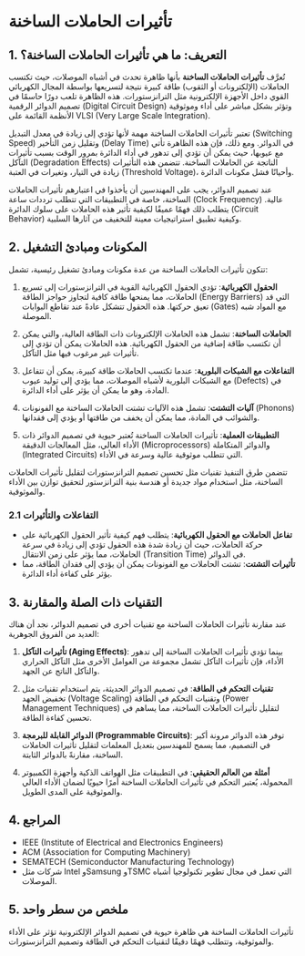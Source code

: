 # تأثيرات الحاملات الساخنة

## 1. التعريف: ما هي **تأثيرات الحاملات الساخنة**؟
تُعرَّف **تأثيرات الحاملات الساخنة** بأنها ظاهرة تحدث في أشباه الموصلات، حيث تكتسب الحاملات (الإلكترونات أو الثقوب) طاقة كبيرة نتيجة لتسريعها بواسطة المجال الكهربائي القوي داخل الأجهزة الإلكترونية مثل الترانزستورات. هذه الظاهرة تلعب دورًا حاسمًا في تصميم الدوائر الرقمية (Digital Circuit Design) وتؤثر بشكل مباشر على أداء وموثوقية الأنظمة القائمة على VLSI (Very Large Scale Integration).

تعتبر تأثيرات الحاملات الساخنة مهمة لأنها تؤدي إلى زيادة في معدل التبديل (Switching Speed) وتقليل زمن التأخير (Delay Time) في الدوائر. ومع ذلك، فإن هذه الظاهرة تأتي مع عيوبها، حيث يمكن أن تؤدي إلى تدهور في أداء الدائرة بمرور الوقت بسبب تأثيرات التآكل (Degradation Effects) الناتجة عن الحاملات الساخنة. تتضمن هذه التأثيرات زيادة في التيار، وتغيرات في العتبة (Threshold Voltage)، وأحيانًا فشل مكونات الدائرة.

عند تصميم الدوائر، يجب على المهندسين أن يأخذوا في اعتبارهم تأثيرات الحاملات الساخنة، خاصة في التطبيقات التي تتطلب ترددات ساعة (Clock Frequency) عالية. يتطلب ذلك فهمًا عميقًا لكيفية تأثير هذه الحاملات على سلوك الدائرة (Circuit Behavior) وكيفية تطبيق استراتيجيات معينة للتخفيف من آثارها السلبية. 

## 2. المكونات ومبادئ التشغيل
تتكون تأثيرات الحاملات الساخنة من عدة مكونات ومبادئ تشغيل رئيسية، تشمل:

1. **الحقول الكهربائية**: تؤدي الحقول الكهربائية القوية في الترانزستورات إلى تسريع الحاملات، مما يمنحها طاقة كافية لتجاوز حواجز الطاقة (Energy Barriers) التي قد تعيق حركتها. هذه الحقول تتشكل عادةً عند تقاطع البوابات (Gates) مع المواد شبه الموصلة.

2. **الحاملات الساخنة**: تشمل هذه الحاملات الإلكترونات ذات الطاقة العالية، والتي يمكن أن تكتسب طاقة إضافية من الحقول الكهربائية. هذه الحاملات يمكن أن تؤدي إلى تأثيرات غير مرغوب فيها مثل التآكل.

3. **التفاعلات مع الشبكات البلورية**: عندما تكتسب الحاملات طاقة كبيرة، يمكن أن تتفاعل مع الشبكات البلورية لأشباه الموصلات، مما يؤدي إلى توليد عيوب (Defects) في المادة، وهو ما يمكن أن يؤثر على أداء الدائرة.

4. **آليات التشتت**: تشمل هذه الآليات تشتت الحاملات الساخنة مع الفونونات (Phonons) والشوائب في المادة، مما يمكن أن يخفف من طاقتها أو يؤدي إلى فقدانها.

5. **التطبيقات العملية**: تأثيرات الحاملات الساخنة تُعتبر حيوية في تصميم الدوائر ذات الأداء العالي، مثل المعالجات الدقيقة (Microprocessors) والدوائر المتكاملة (Integrated Circuits) التي تتطلب موثوقية عالية وسرعة في الأداء.

تتضمن طرق التنفيذ تقنيات مثل تحسين تصميم الترانزستورات لتقليل تأثيرات الحاملات الساخنة، مثل استخدام مواد جديدة أو هندسة بنية الترانزستور لتحقيق توازن بين الأداء والموثوقية. 

### 2.1 التفاعلات والتأثيرات
- **تفاعل الحاملات مع الحقول الكهربائية**: يتطلب فهم كيفية تأثير الحقول الكهربائية على حركة الحاملات، حيث أن زيادة شدة هذه الحقول تؤدي إلى زيادة في سرعة الحاملات، مما يؤثر على زمن الانتقال (Transition Time) في الدوائر.
- **تأثيرات التشتت**: تشتت الحاملات مع الفونونات يمكن أن يؤدي إلى فقدان الطاقة، مما يؤثر على كفاءة أداء الدائرة. 

## 3. التقنيات ذات الصلة والمقارنة
عند مقارنة تأثيرات الحاملات الساخنة مع تقنيات أخرى في تصميم الدوائر، نجد أن هناك العديد من الفروق الجوهرية:

1. **تأثيرات التآكل (Aging Effects)**: بينما تؤدي تأثيرات الحاملات الساخنة إلى تدهور الأداء، فإن تأثيرات التآكل تشمل مجموعة من العوامل الأخرى مثل التآكل الحراري والتآكل الناتج عن الجهد.

2. **تقنيات التحكم في الطاقة**: في تصميم الدوائر الحديثة، يتم استخدام تقنيات مثل تخفيض الجهد (Voltage Scaling) وتقنيات التحكم في الطاقة (Power Management Techniques) لتقليل تأثيرات الحاملات الساخنة، مما يساهم في تحسين كفاءة الطاقة.

3. **الدوائر القابلة للبرمجة (Programmable Circuits)**: توفر هذه الدوائر مرونة أكبر في التصميم، مما يسمح للمهندسين بتعديل المعلمات لتقليل تأثيرات الحاملات الساخنة، مقارنةً بالدوائر الثابتة.

4. **أمثلة من العالم الحقيقي**: في التطبيقات مثل الهواتف الذكية وأجهزة الكمبيوتر المحمولة، يُعتبر التحكم في تأثيرات الحاملات الساخنة أمرًا حيويًا لضمان الأداء العالي والموثوقية على المدى الطويل.

## 4. المراجع
- IEEE (Institute of Electrical and Electronics Engineers)
- ACM (Association for Computing Machinery)
- SEMATECH (Semiconductor Manufacturing Technology)
- شركات مثل Intel وSamsung وTSMC التي تعمل في مجال تطوير تكنولوجيا أشباه الموصلات.

## 5. ملخص من سطر واحد
تأثيرات الحاملات الساخنة هي ظاهرة حيوية في تصميم الدوائر الإلكترونية تؤثر على الأداء والموثوقية، وتتطلب فهمًا دقيقًا لتقنيات التحكم في الطاقة وتصميم الترانزستورات.